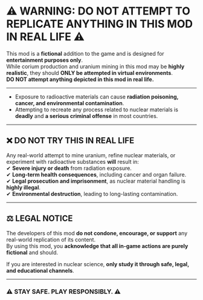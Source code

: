 # ⚠️ WARNING: DO NOT ATTEMPT TO REPLICATE ANYTHING IN THIS MOD IN REAL LIFE ⚠️

This mod is a **fictional** addition to the game and is designed for **entertainment purposes only**.  
While corium production and uranium mining in this mod may be **highly realistic**, they should **ONLY be attempted in virtual environments**.  
**DO NOT attempt anything depicted in this mod in real life.**  

---

- Exposure to radioactive materials can cause **radiation poisoning, cancer, and environmental contamination**.    
- Attempting to recreate any process related to nuclear materials is **deadly** and **a serious criminal offense** in most countries.  

---

## ❌ DO NOT TRY THIS IN REAL LIFE 
Any real-world attempt to mine uranium, refine nuclear materials, or experiment with radioactive substances **will** result in:  
✔ **Severe injury or death** from radiation exposure.  
✔ **Long-term health consequences**, including cancer and organ failure.  
✔ **Legal prosecution and imprisonment**, as nuclear material handling is **highly illegal**.  
✔ **Environmental destruction**, leading to long-lasting contamination.  

---

## ⚖️ LEGAL NOTICE  
The developers of this mod **do not condone, encourage, or support** any real-world replication of its content.  
By using this mod, you **acknowledge that all in-game actions are purely fictional** and should.  

If you are interested in nuclear science, **only study it through safe, legal, and educational channels**.  

---

### ⚠️ **STAY SAFE. PLAY RESPONSIBLY.** ⚠️